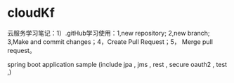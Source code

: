 # cloudKf
云服务学习笔记：1）.gitHub学习使用：1,new repository; 2,new branch; 3,Make and commit changes；4，Create Pull Request；5， Merge pull request。

spring boot application sample (include jpa , jms , rest , secure oauth2 , test ,)
